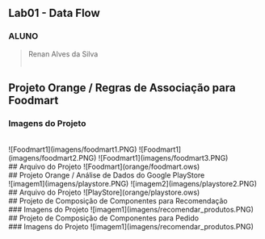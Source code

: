## Lab01 - Data Flow

### ALUNO
   >Renan Alves da Silva
<br><br>

## Projeto Orange / Regras de Associação para Foodmart
### Imagens do Projeto
<br>
  ![Foodmart1](imagens/foodmart1.PNG)
  ![Foodmart1](imagens/foodmart2.PNG)
  ![Foodmart1](imagens/foodmart3.PNG)

<br>
## Arquivo do Projeto
![Foodmart](orange/foodmart.ows)
<br>
## Projeto Orange / Análise de Dados do Google PlayStore
<br>
  ![imagem1](imagens/playstore.PNG)
  ![imagem2](imagens/playstore2.PNG)
<br>
## Arquivo do Projeto
![PlayStore](orange/playstore.ows)
<br>
## Projeto de Composição de Componentes para Recomendação
<br>
### Imagens do Projeto
  ![imagem1](imagens/recomendar_produtos.PNG)
 ## Projeto de Composição de Componentes para Pedido
<br>
### Imagens do Projeto
  ![imagem1](imagens/recomendar_produtos.PNG)